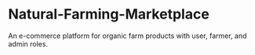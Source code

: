 # Natural-Farming-Marketplace
An e-commerce platform for organic farm products with user, farmer, and admin roles.
